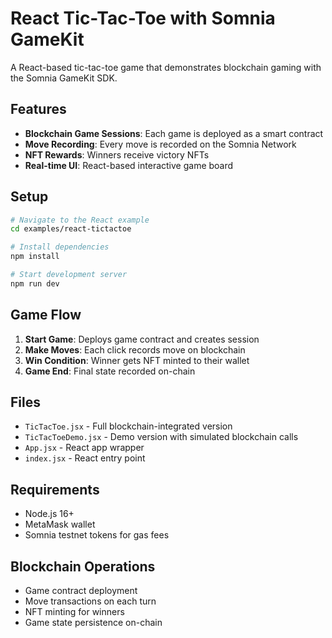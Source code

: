 # React Tic-Tac-Toe with Somnia GameKit

A React-based tic-tac-toe game that demonstrates blockchain gaming with the Somnia GameKit SDK.

## Features

- **Blockchain Game Sessions**: Each game is deployed as a smart contract
- **Move Recording**: Every move is recorded on the Somnia Network
- **NFT Rewards**: Winners receive victory NFTs
- **Real-time UI**: React-based interactive game board

## Setup

```bash
# Navigate to the React example
cd examples/react-tictactoe

# Install dependencies
npm install

# Start development server
npm run dev
```

## Game Flow

1. **Start Game**: Deploys game contract and creates session
2. **Make Moves**: Each click records move on blockchain
3. **Win Condition**: Winner gets NFT minted to their wallet
4. **Game End**: Final state recorded on-chain

## Files

- `TicTacToe.jsx` - Full blockchain-integrated version
- `TicTacToeDemo.jsx` - Demo version with simulated blockchain calls
- `App.jsx` - React app wrapper
- `index.jsx` - React entry point

## Requirements

- Node.js 16+
- MetaMask wallet
- Somnia testnet tokens for gas fees

## Blockchain Operations

- Game contract deployment
- Move transactions on each turn
- NFT minting for winners
- Game state persistence on-chain
